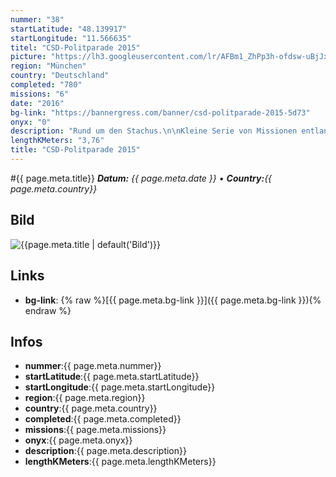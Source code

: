 ```yaml
---
nummer: "38"
startLatitude: "48.139917"
startLongitude: "11.566635"
titel: "CSD-Politparade 2015"
picture: "https://lh3.googleusercontent.com/lr/AFBm1_ZhPp3h-ofdsw-uBjJxgtueDaPfvm5Pxngt1MDRsuV2XtCkBXSO_Q0mMToK6L1V93tI6oKchuA3KytL0Sl-JH-kwuH9gaooDcuyM3ZTYEG6FZ3up20jKWBWZGK8nFoW-czt2t1I72wsfYr5b0V38CHhAmU8dJZu6J6yjCRB-VG1GKJBkbXVGFPh_o8aJYugBYuuTpkh7zbUBflqf86RzQjrZg-gPq9IoOTpNFwI9xL7VdsLb4xHbSQtmKAcXXmV6DZLvp9yOehrCZBeX4Bmj0cCgJKgsTyHJ-YSK-93nFLBOaORAvIEZLBXW-kiQ545OchFyePO3ExQrQsOt8Hrom0yn4Y_yqjX3NFQvTiZE6GJaLuJ1NvhF_R6PWUL9SyHEEofQ9Cw8vtg4bzlc14OduBVW7tGsMiM4ymrVcyuxmOAqpG9yEHr5B2D3rz7mqJxqG1MC6gJ3GPhgTxybF6kj6fbMDIhUNQVJ7zXmg1ZUGgjg-AXa376ovmJWM51nVGB0HOhnQUkBfOBcKg7VoaTiiSmiPgdqC8ladYx-QKtFZ8vHeZNFWJw8HLYSzymigXykpew_4OrVh--nXwymdCH9eXyTLhvp0WAVePgq6nYn-OAhqDFmM4zXNedjDQounVYmzASVZrz6IaSmvnOAr0kowrLenXyYwQ61uDUynpO5r0tpx7k7AYYsEtDvlZNCd9Pa7VmqWsl17vlRr6WKl0fh4AP1nKhMYmyGrvCW6pImYazhEZvcr634FOE_KmTLtnB77_t2wiYjINdFDEmWZ0nmtRCzeVHJx413sfv7iHZtuag2CVVKQYyE_E454KjP77FgE4LXSQS3r7qV91bnKLH3rzKMANT_rqwfSH5"
region: "München"
country: "Deutschland"
completed: "780"
missions: "6"
date: "2016"
bg-link: "https://bannergress.com/banner/csd-politparade-2015-5d73"
onyx: "0"
description: "Rund um den Stachus.\n\nKleine Serie von Missionen entlang der Strecke der CSD-Politparade von 2015.\nVielleicht findest du ja unterwegs das eine oder andere Ampelpärchen ;-)"
lengthKMeters: "3,76"
title: "CSD-Politparade 2015"
---
```


#{{ page.meta.title}}
_**Datum:** {{ page.meta.date }} • **Country:**{{ page.meta.country}}_

## Bild
![{{page.meta.title | default('Bild')}}]({{page.meta.picture}})

## Links
- **bg-link**: {% raw %}[{{ page.meta.bg-link }}]({{ page.meta.bg-link }}){% endraw %}

## Infos
- **nummer**:{{ page.meta.nummer}}
- **startLatitude**:{{ page.meta.startLatitude}}
- **startLongitude**:{{ page.meta.startLongitude}}
- **region**:{{ page.meta.region}}
- **country**:{{ page.meta.country}}
- **completed**:{{ page.meta.completed}}
- **missions**:{{ page.meta.missions}}
- **onyx**:{{ page.meta.onyx}}
- **description**:{{ page.meta.description}}
- **lengthKMeters**:{{ page.meta.lengthKMeters}}

